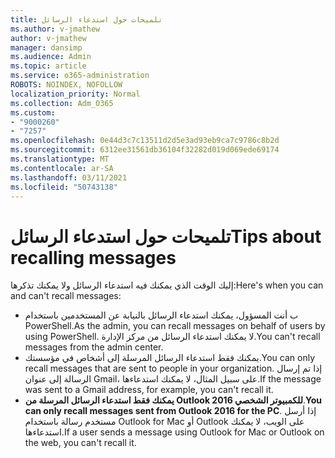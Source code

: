 ```yaml
---
title: تلميحات حول استدعاء الرسائل
ms.author: v-jmathew
author: v-jmathew
manager: dansimp
ms.audience: Admin
ms.topic: article
ms.service: o365-administration
ROBOTS: NOINDEX, NOFOLLOW
localization_priority: Normal
ms.collection: Adm_O365
ms.custom:
- "9000260"
- "7257"
ms.openlocfilehash: 0e44d3c7c13511d2d5e3ad93eb9ca7c9786c8b2d
ms.sourcegitcommit: 6312ee31561db36104f32282d019d069ede69174
ms.translationtype: MT
ms.contentlocale: ar-SA
ms.lasthandoff: 03/11/2021
ms.locfileid: "50743138"
---
```

# <a name="tips-about-recalling-messages"></a><span data-ttu-id="046cd-102">تلميحات حول استدعاء الرسائل</span><span class="sxs-lookup"><span data-stu-id="046cd-102">Tips about recalling messages</span></span>

<span data-ttu-id="046cd-103">إليك الوقت الذي يمكنك فيه استدعاء الرسائل ولا يمكنك تذكرها:</span><span class="sxs-lookup"><span data-stu-id="046cd-103">Here's when you can and can't recall messages:</span></span>

* <span data-ttu-id="046cd-104">ب أنت المسؤول، يمكنك استدعاء الرسائل بالنيابة عن المستخدمين باستخدام PowerShell.</span><span class="sxs-lookup"><span data-stu-id="046cd-104">As the admin, you can recall messages on behalf of users by using PowerShell.</span></span> <span data-ttu-id="046cd-105">لا يمكنك استدعاء الرسائل من مركز الإدارة.</span><span class="sxs-lookup"><span data-stu-id="046cd-105">You can't recall messages from the admin center.</span></span>
* <span data-ttu-id="046cd-106">يمكنك فقط استدعاء الرسائل المرسلة إلى أشخاص في مؤسستك.</span><span class="sxs-lookup"><span data-stu-id="046cd-106">You can only recall messages that are sent to people in your organization.</span></span> <span data-ttu-id="046cd-107">إذا تم إرسال الرسالة إلى عنوان Gmail، على سبيل المثال، لا يمكنك استدعاءها.</span><span class="sxs-lookup"><span data-stu-id="046cd-107">If the message was sent to a Gmail address, for example, you can't recall it.</span></span>
* <span data-ttu-id="046cd-108">**يمكنك فقط استدعاء الرسائل المرسلة من Outlook 2016 للكمبيوتر الشخصي**.</span><span class="sxs-lookup"><span data-stu-id="046cd-108">**You can only recall messages sent from Outlook 2016 for the PC**.</span></span> <span data-ttu-id="046cd-109">إذا أرسل مستخدم رسالة باستخدام Outlook for Mac أو Outlook على الويب، لا يمكنك استدعاءها.</span><span class="sxs-lookup"><span data-stu-id="046cd-109">If a user sends a message using Outlook for Mac or Outlook on the web, you can't recall it.</span></span>
